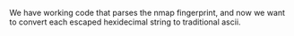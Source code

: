 We have working code that parses the nmap fingerprint, and now we want to convert each escaped hexidecimal string to traditional ascii.
